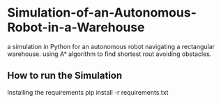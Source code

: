 # Simulation-of-an-Autonomous-Robot-in-a-Warehouse
a simulation in Python for an autonomous robot navigating a rectangular warehouse. using A* algorithm to find shortest rout avoiding  obstacles.

## How to run the Simulation

Installing the requirements
pip install -r requirements.txt
